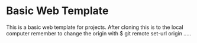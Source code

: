 # Basic Web Template

This is a basic web template for projects. After cloning this is to the local computer remember to change the origin with $ git remote set-url origin ..... 